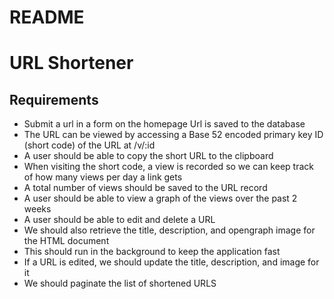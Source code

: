 # README

# URL Shortener

## Requirements

- Submit a url in a form on the homepage
  Url is saved to the database
- The URL can be viewed by accessing a Base 52 encoded primary key ID (short code) of the URL at /v/:id
- A user should be able to copy the short URL to the clipboard
- When visiting the short code, a view is recorded so we can keep track of how many views per day a link gets
- A total number of views should be saved to the URL record
- A user should be able to view a graph of the views over the past 2 weeks
- A user should be able to edit and delete a URL
- We should also retrieve the title, description, and opengraph image for the HTML document
- This should run in the background to keep the application fast
- If a URL is edited, we should update the title, description, and image for it
- We should paginate the list of shortened URLS
